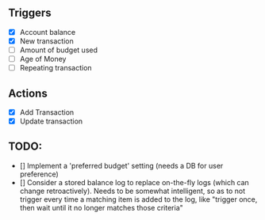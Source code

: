 ## Triggers

- [x] Account balance
- [x] New transaction
- [ ] Amount of budget used
- [ ] Age of Money
- [ ] Repeating transaction

## Actions

- [x] Add Transaction
- [x] Update transaction

## TODO:

- [] Implement a 'preferred budget' setting (needs a DB for user preference)
- [] Consider a stored balance log to replace on-the-fly logs (which can change retroactively). Needs to be somewhat intelligent, so as to not trigger every time a matching item is added to the log, like "trigger once, then wait until it no longer matches those criteria"
